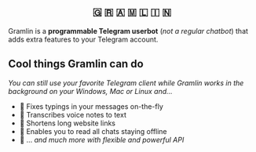 <h2 align="center">
  🇬 🇷 🇦 🇲 🇱 🇮 🇳
</h2>

Gramlin is a **programmable Telegram userbot** (_not a regular chatbot_) that adds extra features to your Telegram account.

## Cool things Gramlin can do
_You can still use your favorite Telegram client while Gramlin works in the background on your Windows, Mac or Linux and..._

- 🍦 Fixes typings in your messages on-the-fly  
- 🍬 Transcribes voice notes to text
- 🍭 Shortens long website links
- 🍰 Enables you to read all chats staying offline
- 🍪 ... _and much more with flexible and powerful API_

